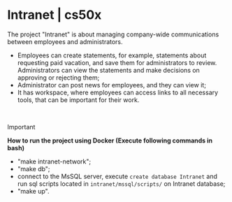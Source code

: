 # Intranet | cs50x
The project "Intranet" is about managing company-wide communications between employees and administrators.

* Employees can create statements, for example, statements about requesting paid vacation, and save them for administrators to review. Administrators can view the statements and make decisions on approving or rejecting them;
* Administrator can post news for employees, and they can view it;
* It has workspace, where employees can access links to all necessary tools, that can be important for their work.

<be>
<br>

> [!IMPORTANT]
> **How to run the project using Docker (Execute following commands in bash)**
> * "make intranet-network";
> * "make db";
> * connect to the MsSQL server, execute `create database Intranet` and run sql scripts located in `intranet/mssql/scripts/` on Intranet database;
> * "make up".
